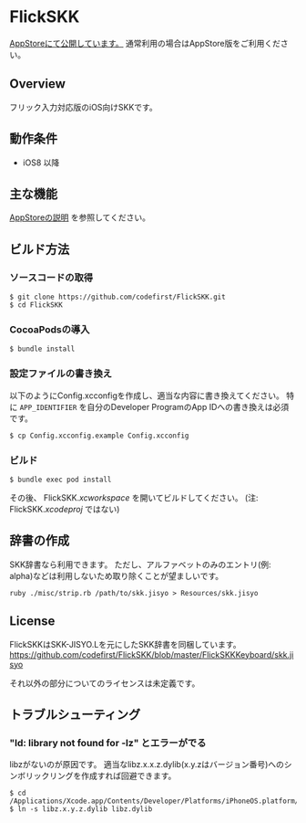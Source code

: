 # FlickSKK
[AppStoreにて公開しています。](https://itunes.apple.com/jp/app/flickskk/id944678753?mt=8)
通常利用の場合はAppStore版をご利用ください。

## Overview
フリック入力対応版のiOS向けSKKです。

## 動作条件

 * iOS8 以降

## 主な機能
[AppStoreの説明](https://itunes.apple.com/jp/app/flickskk/id944678753?mt=8) を参照してください。

## ビルド方法

### ソースコードの取得
```
$ git clone https://github.com/codefirst/FlickSKK.git
$ cd FlickSKK
```

### CocoaPodsの導入

```
$ bundle install
```

### 設定ファイルの書き換え
以下のようにConfig.xcconfigを作成し、適当な内容に書き換えてください。
特に `APP_IDENTIFIER` を自分のDeveloper ProgramのApp IDへの書き換えは必須です。

```
$ cp Config.xcconfig.example Config.xcconfig
```

### ビルド

```
$ bundle exec pod install
```

その後、 FlickSKK.*xcworkspace* を開いてビルドしてください。 (注: FlickSKK.*xcodeproj* ではない)

## 辞書の作成
SKK辞書なら利用できます。 ただし、アルファベットのみのエントリ(例: alpha)などは利用しないため取り除くことが望ましいです。

```
ruby ./misc/strip.rb /path/to/skk.jisyo > Resources/skk.jisyo
```

## License
FlickSKKはSKK-JISYO.Lを元にしたSKK辞書を同梱しています。
<https://github.com/codefirst/FlickSKK/blob/master/FlickSKKKeyboard/skk.jisyo>

それ以外の部分についてのライセンスは未定義です。

## トラブルシューティング
### "ld: library not found for -lz" とエラーがでる

libzがないのが原因です。 適当なlibz.x.x.z.dylib(x.y.zはバージョン番号)へのシンボリックリングを作成すれば回避できます。

```
$ cd /Applications/Xcode.app/Contents/Developer/Platforms/iPhoneOS.platform/Developer/SDKs/iPhoneOS.sdk/usr/lib
$ ln -s libz.x.y.z.dylib libz.dylib
```
